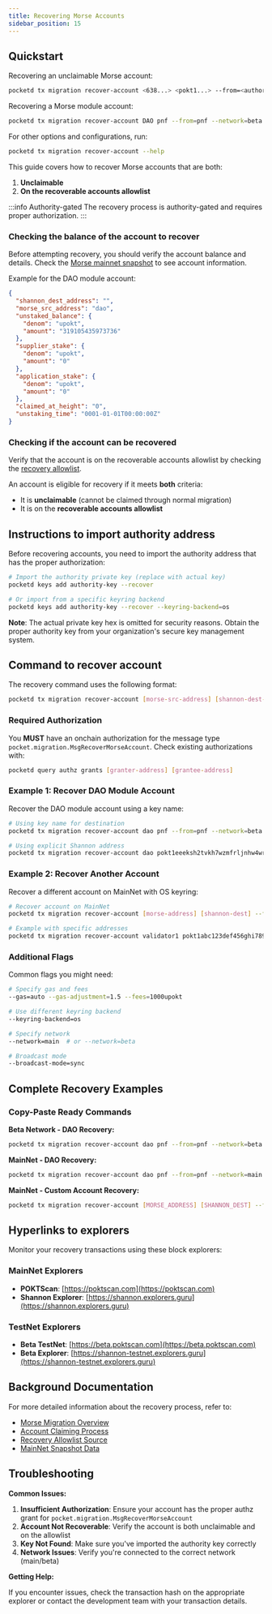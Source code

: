 ```yaml
---
title: Recovering Morse Accounts
sidebar_position: 15
---
```


## Quickstart

Recovering an unclaimable Morse account:

```bash
pocketd tx migration recover-account <638...> <pokt1...> --from=<authority-key> --network=beta
```

Recovering a Morse module account:

```bash
pocketd tx migration recover-account DAO pnf --from=pnf --network=beta
```

For other options and configurations, run:

```bash
pocketd tx migration recover-account --help
```

This guide covers how to recover Morse accounts that are both:

1. **Unclaimable**
2. **On the recoverable accounts allowlist**

:::info Authority-gated
The recovery process is authority-gated and requires proper authorization.
:::

### Checking the balance of the account to recover

Before attempting recovery, you should verify the account balance and details. Check the [Morse mainnet snapshot](https://raw.githubusercontent.com/pokt-network/poktroll/refs/heads/main/tools/scripts/migration/msg_import_morse_accounts_170616_2025-06-03.json) to see account information.

Example for the DAO module account:

```json
{
  "shannon_dest_address": "",
  "morse_src_address": "dao",
  "unstaked_balance": {
    "denom": "upokt",
    "amount": "319105435973736"
  },
  "supplier_stake": {
    "denom": "upokt",
    "amount": "0"
  },
  "application_stake": {
    "denom": "upokt",
    "amount": "0"
  },
  "claimed_at_height": "0",
  "unstaking_time": "0001-01-01T00:00:00Z"
}
```

### Checking if the account can be recovered

Verify that the account is on the recoverable accounts allowlist by checking the [recovery allowlist](https://github.com/pokt-network/poktroll/blob/main/x/migration/recovery/recovery_allowlist.go).

An account is eligible for recovery if it meets **both** criteria:

- It is **unclaimable** (cannot be claimed through normal migration)
- It is on the **recoverable accounts allowlist**

## Instructions to import authority address

Before recovering accounts, you need to import the authority address that has the proper authorization:

```bash
# Import the authority private key (replace with actual key)
pocketd keys add authority-key --recover

# Or import from a specific keyring backend
pocketd keys add authority-key --recover --keyring-backend=os
```

**Note**: The actual private key hex is omitted for security reasons. Obtain the proper authority key from your organization's secure key management system.

## Command to recover account

The recovery command uses the following format:

```bash
pocketd tx migration recover-account [morse-src-address] [shannon-dest-address-or-key-name] --from=[authority-key] [flags]
```

### Required Authorization

You **MUST** have an onchain authorization for the message type `pocket.migration.MsgRecoverMorseAccount`. Check existing authorizations with:

```bash
pocketd query authz grants [granter-address] [grantee-address]
```

### Example 1: Recover DAO Module Account

Recover the DAO module account using a key name:

```bash
# Using key name for destination
pocketd tx migration recover-account dao pnf --from=pnf --network=beta

# Using explicit Shannon address
pocketd tx migration recover-account dao pokt1eeeksh2tvkh7wzmfrljnhw4wrhs55lcuvmekkw --from=pnf --network=beta
```

### Example 2: Recover Another Account

Recover a different account on MainNet with OS keyring:

```bash
# Recover account on MainNet
pocketd tx migration recover-account [morse-address] [shannon-dest] --from=authority-key --network=main --keyring-backend=os

# Example with specific addresses
pocketd tx migration recover-account validator1 pokt1abc123def456ghi789jkl012mno345pqr678stu --from=authority-key --network=main
```

### Additional Flags

Common flags you might need:

```bash
# Specify gas and fees
--gas=auto --gas-adjustment=1.5 --fees=1000upokt

# Use different keyring backend
--keyring-backend=os

# Specify network
--network=main  # or --network=beta

# Broadcast mode
--broadcast-mode=sync
```

## Complete Recovery Examples

### Copy-Paste Ready Commands

**Beta Network - DAO Recovery:**

```bash
pocketd tx migration recover-account dao pnf --from=pnf --network=beta --gas=auto --gas-adjustment=1.5 --fees=1000upokt
```

**MainNet - DAO Recovery:**

```bash
pocketd tx migration recover-account dao pnf --from=pnf --network=main --keyring-backend=os --gas=auto --gas-adjustment=1.5 --fees=1000upokt
```

**MainNet - Custom Account Recovery:**

```bash
pocketd tx migration recover-account [MORSE_ADDRESS] [SHANNON_DEST] --from=[AUTHORITY_KEY] --network=main --keyring-backend=os --gas=auto --gas-adjustment=1.5 --fees=1000upokt
```

## Hyperlinks to explorers

Monitor your recovery transactions using these block explorers:

### MainNet Explorers

- **POKTScan**: [https://poktscan.com](https://poktscan.com)
- **Shannon Explorer**: [https://shannon.explorers.guru](https://shannon.explorers.guru)

### TestNet Explorers

- **Beta TestNet**: [https://beta.poktscan.com](https://beta.poktscan.com)
- **Beta Explorer**: [https://shannon-testnet.explorers.guru](https://shannon-testnet.explorers.guru)

## Background Documentation

For more detailed information about the recovery process, refer to:

- [Morse Migration Overview](./morse_migration_overview.md)
- [Account Claiming Process](./account_claiming.md)
- [Recovery Allowlist Source](https://github.com/pokt-network/poktroll/blob/main/x/migration/recovery/recovery_allowlist.go)
- [MainNet Snapshot Data](https://raw.githubusercontent.com/pokt-network/poktroll/refs/heads/main/tools/scripts/migration/msg_import_morse_accounts_170616_2025-06-03.json)

## Troubleshooting

**Common Issues:**

1. **Insufficient Authorization**: Ensure your account has the proper authz grant for `pocket.migration.MsgRecoverMorseAccount`
2. **Account Not Recoverable**: Verify the account is both unclaimable and on the allowlist
3. **Key Not Found**: Make sure you've imported the authority key correctly
4. **Network Issues**: Verify you're connected to the correct network (main/beta)

**Getting Help:**

If you encounter issues, check the transaction hash on the appropriate explorer or contact the development team with your transaction details.
